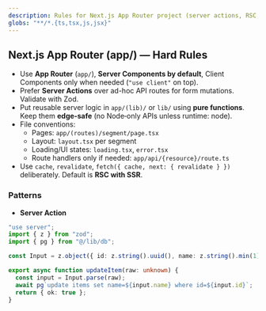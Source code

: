 ```yaml
---
description: Rules for Next.js App Router project (server actions, RSC, edge-safe code)
globs: "**/*.{ts,tsx,js,jsx}"
---
```


## Next.js App Router (app/) — Hard Rules

- Use **App Router** (`app/`), **Server Components by default**, Client Components only when needed (`"use client"` on top).
- Prefer **Server Actions** over ad-hoc API routes for form mutations. Validate with Zod.
- Put reusable server logic in `app/(lib)/` or `lib/` using **pure functions**. Keep them **edge‑safe** (no Node‑only APIs unless runtime: node).
- File conventions:
  - Pages: `app/(routes)/segment/page.tsx`
  - Layout: `layout.tsx` per segment
  - Loading/UI states: `loading.tsx`, `error.tsx`
  - Route handlers only if needed: `app/api/{resource}/route.ts`
- Use `cache`, `revalidate`, `fetch({ cache, next: { revalidate } })` deliberately. Default is **RSC with SSR**.

### Patterns

- **Server Action**
```ts
"use server";
import { z } from "zod";
import { pg } from "@/lib/db";

const Input = z.object({ id: z.string().uuid(), name: z.string().min(1) });

export async function updateItem(raw: unknown) {
  const input = Input.parse(raw);
  await pg`update items set name=${input.name} where id=${input.id}`;
  return { ok: true };
}
